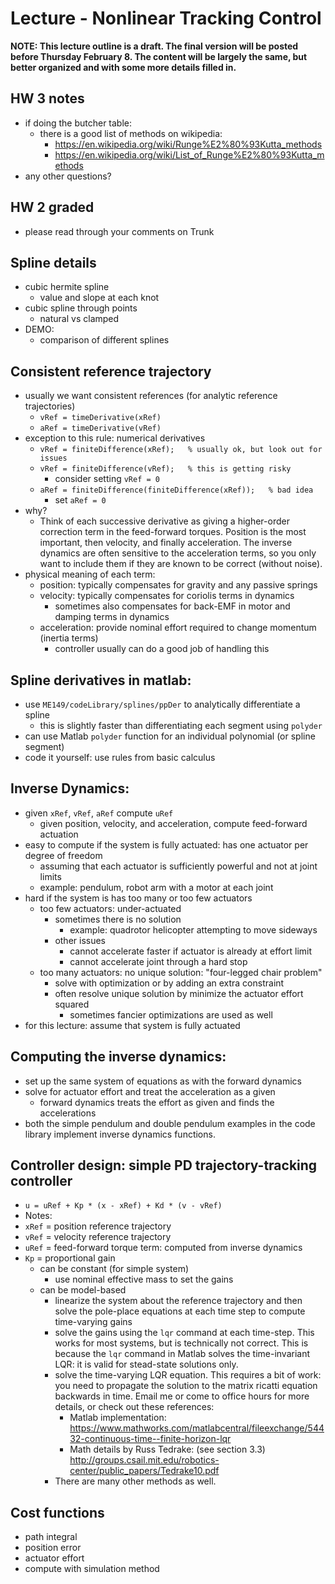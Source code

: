 # Lecture - Nonlinear Tracking Control

**NOTE:  This lecture outline is a draft.
The final version will be posted before Thursday February 8.
The content will be largely the same, but better organized and with some more
details filled in.**


## HW 3 notes
- if doing the butcher table:
  - there is a good list of methods on wikipedia:
    - https://en.wikipedia.org/wiki/Runge%E2%80%93Kutta_methods
    - https://en.wikipedia.org/wiki/List_of_Runge%E2%80%93Kutta_methods
- any other questions?

## HW 2 graded
- please read through your comments on Trunk

## Spline details
- cubic hermite spline
  - value and slope at each knot
- cubic spline through points
  - natural vs clamped
- DEMO:
  - comparison of different splines

## Consistent reference trajectory
- usually we want consistent references (for analytic reference trajectories)
  - `vRef = timeDerivative(xRef)`
  - `aRef = timeDerivative(vRef)`
- exception to this rule: numerical derivatives
  - `vRef = finiteDifference(xRef);   % usually ok, but look out for issues`
  - `vRef = finiteDifference(vRef);   % this is getting risky`
    - consider setting `vRef = 0`
  - `aRef = finiteDifference(finiteDifference(xRef));   % bad idea`
    - set `aRef = 0`
- why?
  - Think of each successive derivative as giving a higher-order correction
    term in the feed-forward torques. Position is the most important, then
    velocity, and finally acceleration. The inverse dynamics are often
    sensitive to the acceleration terms, so you only want to include them if
    they are known to be correct (without noise).
- physical meaning of each term:
  - position: typically compensates for gravity and any passive springs
  - velocity: typically compensates for coriolis terms in dynamics
    - sometimes also compensates for back-EMF in motor and damping terms in dynamics
  - acceleration: provide nominal effort required to change momentum (inertia terms)
    - controller usually can do a good job of handling this

## Spline derivatives in matlab:
- use `ME149/codeLibrary/splines/ppDer` to analytically differentiate a spline
  - this is slightly faster than differentiating each segment using `polyder`
- can use Matlab `polyder` function for an individual polynomial (or spline segment)
- code it yourself: use rules from basic calculus

## Inverse Dynamics:
- given `xRef`, `vRef`, `aRef` compute `uRef`
  - given position, velocity, and acceleration, compute feed-forward actuation
- easy to compute if the system is fully actuated: has one actuator per degree of freedom
  - assuming that each actuator is sufficiently powerful and not at joint limits
  - example: pendulum, robot arm with a motor at each joint
- hard if the system is has too many or too few actuators
  - too few actuators: under-actuated
    - sometimes there is no solution
      - example: quadrotor helicopter attempting to move sideways
    - other issues
      - cannot accelerate faster if actuator is already at effort limit
      - cannot accelerate joint through a hard stop
  - too many actuators: no unique solution: "four-legged chair problem"
    - solve with optimization or by adding an extra constraint
    - often resolve unique solution by minimize the actuator effort squared
      - sometimes fancier optimizations are used as well
- for this lecture: assume that system is fully actuated

## Computing the inverse dynamics:
- set up the same system of equations as with the forward dynamics
- solve for actuator effort and treat the acceleration as a given
  - forward dynamics treats the effort as given and finds the accelerations
- both the simple pendulum and double pendulum examples in the code library
  implement inverse dynamics functions.

## Controller design: simple PD trajectory-tracking controller
- `u = uRef + Kp * (x - xRef) + Kd * (v - vRef)`
- Notes:
- `xRef` = position reference trajectory
- `vRef` = velocity reference trajectory
- `uRef` = feed-forward torque term: computed from inverse dynamics
- `Kp` = proportional gain
  - can be constant (for simple system)
    - use nominal effective mass to set the gains
  - can be model-based
    - linearize the system about the reference trajectory and then solve the
      pole-place equations at each time step to compute time-varying gains
    - solve the gains using the `lqr` command at each time-step. This works
      for most systems, but is technically not correct. This is because the `lqr`
      command in Matlab solves the time-invariant LQR: it is valid for stead-state solutions only.
    - solve the time-varying LQR equation. This requires a bit of work: you need
      to propagate the solution to the matrix ricatti equation backwards in time.
      Email me or come to office hours for more details, or check out these references:
        - Matlab implementation:
        https://www.mathworks.com/matlabcentral/fileexchange/54432-continuous-time--finite-horizon-lqr
        - Math details by Russ Tedrake: (see section 3.3)
        http://groups.csail.mit.edu/robotics-center/public_papers/Tedrake10.pdf
    - There are many other methods as well.

## Cost functions
- path integral
- position error
- actuator effort
- compute with simulation method
